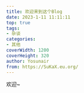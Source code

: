 ```yaml
---
title: 欢迎来到这个Blog
date: 2023-1-11 11:11:11
top: true
tags:
- 杂谈
categories:
- 其他
coverWidth: 1200
coverHeight: 320
author: Yosunair
from: https://SuKaX.eu.org/
---
```



欢迎~   